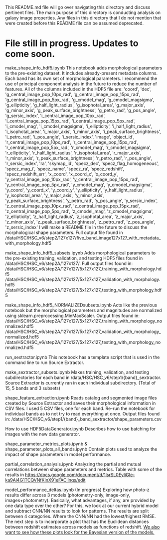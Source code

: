 This README.md file will go over navigating this directory and discuss pertinent files. The main purpose of this directory is conducting analysis on galaxy image properties.
Any files in this directory that I do not mention that were created before this README file can be assumed deprecated.

# File still in progress. Updates to come soon.

make_shape_info_hdf5.ipynb
This notebook adds morphological parameters to the pre-existing dataset. It includes already-present metadata columns. Each band has its own set of morphological parameters. I recommend the use of principal component analysis in the future to reduce the number of features.
All of the columns included in the HDF5 file are: 'coord', 'dec', 'g_central_image_pop_10px_rad', 'g_central_image_pop_15px_rad', 'g_central_image_pop_5px_rad', 'g_cmodel_mag', 'g_cmodel_magsigma', 'g_ellipticity', 'g_half_light_radius', 'g_isophotal_area', 'g_major_axis', 'g_minor_axis', 'g_peak_surface_brightness', 'g_petro_rad', 'g_pos_angle', 'g_sersic_index', 'i_central_image_pop_10px_rad', 'i_central_image_pop_15px_rad', 'i_central_image_pop_5px_rad', 'i_cmodel_mag', 'i_cmodel_magsigma', 'i_ellipticity', 'i_half_light_radius', 'i_isophotal_area', 'i_major_axis', 'i_minor_axis', 'i_peak_surface_brightness', 'i_petro_rad', 'i_pos_angle', 'i_sersic_index', 'image', 'object_id', 'r_central_image_pop_10px_rad', 'r_central_image_pop_15px_rad', 'r_central_image_pop_5px_rad', 'r_cmodel_mag', 'r_cmodel_magsigma', 'r_ellipticity', 'r_half_light_radius', 'r_isophotal_area', 'r_major_axis', 'r_minor_axis', 'r_peak_surface_brightness', 'r_petro_rad', 'r_pos_angle', 'r_sersic_index', 'ra', 'skymap_id', 'specz_dec', 'specz_flag_homogeneous', 'specz_mag_i', 'specz_name', 'specz_ra', 'specz_redshift', 'specz_redshift_err', 'x_coord', 'x_coord_x', 'x_coord_y', 'y_central_image_pop_10px_rad', 'y_central_image_pop_15px_rad', 'y_central_image_pop_5px_rad', 'y_cmodel_mag', 'y_cmodel_magsigma', 'y_coord', 'y_coord_x', 'y_coord_y', 'y_ellipticity', 'y_half_light_radius', 'y_isophotal_area', 'y_major_axis', 'y_minor_axis', 'y_peak_surface_brightness', 'y_petro_rad', 'y_pos_angle', 'y_sersic_index', 'z_central_image_pop_10px_rad', 'z_central_image_pop_15px_rad', 'z_central_image_pop_5px_rad', 'z_cmodel_mag', 'z_cmodel_magsigma', 'z_ellipticity', 'z_half_light_radius', 'z_isophotal_area', 'z_major_axis', 'z_minor_axis', 'z_peak_surface_brightness', 'z_petro_rad', 'z_pos_angle', 'z_sersic_index'
I will make a README file in the future to discuss the morphological shape parameters.
Full output file found in /data/HSC/HSC_v6/step2/127x127/five_band_image127x127_with_metadata_with_morphology.hdf5

make_shape_info_hdf5_subsets.ipynb
Adds morphological parameters to the pre-existing training, validation, and testing HDF5 files found in /data/HSC/HSC_v6/step2A/127x127/.
Full output files found in:
/data/HSC/HSC_v6/step2A/127x127/5x127x127_training_with_morphology.hdf5
/data/HSC/HSC_v6/step2A/127x127/5x127x127_validation_with_morphology.hdf5
/data/HSC/HSC_v6/step2A/127x127/5x127x127_testing_with_morphology.hdf5

make_shape_info_hdf5_NORMALIZEDsubsets.ipynb
Acts like the previous notebook but the morphological parameters and magnitudes are normalized using sklearn.preprocessing.MinMaxScaler.
Output files found in:
/data/HSC/HSC_v6/step2A/127x127/5x127x127_training_with_morphology_normalized.hdf5
/data/HSC/HSC_v6/step2A/127x127/5x127x127_validation_with_morphology_normalized.hdf5
/data/HSC/HSC_v6/step2A/127x127/5x127x127_testing_with_morphology_normalized.hdf5

run_sextractor.ipynb
This notebook has a template script that is used in the command line to run Source Extractor.

make_sextractor_subsets.ipynb
Makes training, validation, and testing subdirectories for each band in /data/HSC/HSC_v6/step1/{band}_sextractor.
Source Extractor is currently ran in each individual subdirectory. (Total of 15, 5 bands and 3 subsets)

shape_feature_extraction.ipynb
Reads catalog and segmented image files created by Source Extractor and saves their morphological information in CSV files. I used 5 CSV files, one for each band.
Re-run the notebook for individual bands as to not try to read everything at once.
Output files found in:
/data/HSC/HSC_v6/step1/{band}_band_sextractor/shape_parameters.csv

How to use HDF5DataGenerator.ipynb
Describes how to use batching for images with the new data generator.

shape_parameter_metrics_plots.ipynb & shape_parameter_plots_all_bands.ipynb
Contain plots used to analyze the impact of shape parameters in model performance.

partial_correlation_analysis.ipynb
Analyzing the partial and mutual correlations between shape parameters and metrics. Table with some of the results in https://docs.google.com/document/d/1lsrSL0EyliGIe-ka9Ai4G1TCQVNfKinX91eFACllnqs/edit

model_performance_deltas.ipynb (In progress)
Exploring how photo-z results differ across 3 models (photometry-only, image-only, images+photometry). Basically, what advantages, if any, are provided by one data type over the other? For this, we look at our current hybrid model and subtract CNN/NN results to look for patterns. The results are split between 4 categories. Where the CNN/NN had the lowest/highest RMSE. The next step is to incorporate a plot that has the Euclidean distances between redshift estimates across models as functions of redshift. <ins>We also want to see how these plots look for the Bayesian version of the models.</ins>
